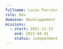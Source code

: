 ```yaml
---
fullname: Lucas Parrier
role: Dev
domaine: Développement
missions:
  - start: 2021-11-23
    end: 2022-04-01
    status: independent
---
```


